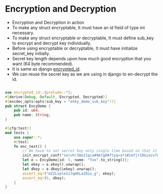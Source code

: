 # Encryption and Decryption

* Encryption and Decryption in action
* To make any struct encryptable, It must have an id field of type int necessary.
* To make any struct encryptable or decryptable, It must define sub_key to encrypt and decrypt key individually.
* Before using encryptable or decryptable, It must have initialize secret_key initially.
* Secret key length depends upon how much good encryption that you want (64 byte recommended).
* It is same as django [encrypted_id](https://pypi.org/project/django-encrypted-id/).
* We can reuse the secret key as we are using in django to en-decrypt the id.

```rust

use encrypted_id::{prelude::*};
#[derive(Debug, Default, Encrypted, Decrypted)]
#[encdec_opts(opts(sub_key = "enky_demo_sub_key"))]
pub struct EncyDemo {
    pub id: u64,
    pub name: String,
}

#[cfg(test)]
mod tests {
    use super::*;
    #[test]
    fn enc_test() {
        // We have to set secret key only single time based on that it will encrypt and decrypt key. 
        init_encrypt_conf("se(vh!38e21qca#9m7g0#7tyq+a*z#imfjr10&iezsfmh6l)v(");
        let e = EncyDemo{id: 5, name: "foo".to_string()};
        let ekey = e.ekey().unwrap();
        let dkey = e.dkey(&ekey).unwrap();
        assert_eq!("mZZLspleIzJqmKLa2Oio_g", ekey);
        assert_eq!(5, dkey);
    }
}

```